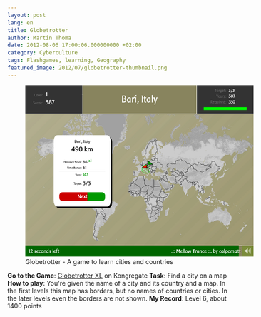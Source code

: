 ```yaml
---
layout: post
lang: en
title: Globetrotter
author: Martin Thoma
date: 2012-08-06 17:00:06.000000000 +02:00
category: Cyberculture
tags: Flashgames, learning, Geography
featured_image: 2012/07/globetrotter-thumbnail.png
---
```

<figure class="aligncenter">
            <a href="../images/2012/07/globetrotter-xl.png"><img src="../images/2012/07/globetrotter-xl.png" alt="Globetrotter - A game to learn cities and countries" style="max-width:512px;max-height:384px" class="size-full wp-image-37021"/></a>
            <figcaption class="text-center">Globetrotter - A game to learn cities and countries</figcaption>
        </figure>
<strong>Go to the Game</strong>: <a href="http://www.kongregate.com/games/crafics/globetrotter-xl">Globetrotter XL</a> on Kongregate
<strong>Task</strong>: Find a city on a map
<strong>How to play</strong>: You're given the name of a city and its country and a map. In the first levels this map has borders, but no names of countries or cities. In the later levels even the borders are not shown.
<strong>My Record</strong>: Level 6, about 1400 points
